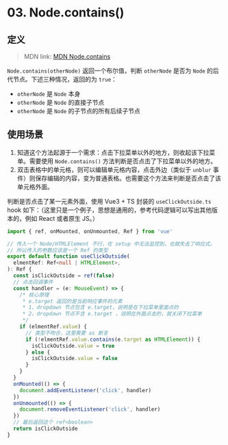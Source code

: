 # 03. Node.contains()

## 定义

> MDN link: [MDN Node.contains](https://developer.mozilla.org/en-US/docs/Web/API/Node/contains)

`Node.contains(otherNode)` 返回一个布尔值，判断 `otherNode` 是否为 `Node` 的后代节点。下述三种情况，返回的为 `true`：
- `otherNode` 是 `Node` 本身
- `otherNode` 是 `Node` 的直接子节点
- `otherNode` 是 `Node` 的子节点的所有后续子节点

## 使用场景

1. 知道这个方法起源于一个需求：点击下拉菜单以外的地方，则收起该下拉菜单。需要使用 `Node.contains()` 方法判断是否点击了下拉菜单以外的地方。
2. 双击表格中的单元格，则可以编辑单元格内容，点击外边（类似于 `unblur` 事件）则保存编辑的内容，变为普通表格。也需要这个方法来判断是否点击了该单元格外面。

判断是否点击了某一元素外面，使用 Vue3 + TS 封装的 `useClickOutside.ts` hook 如下：（这里只是一个例子，思想是通用的，参考代码逻辑可以写出其他版本的，例如 React 或者原生 JS。）
```ts
import { ref, onMounted, onUnmounted, Ref } from 'vue'

// 传入一个 Node/HTMLElement 不行，在 setup 中无法监控到，也就失去了响应式。
// 所以传入的参数应该是一个 Ref 的类型
export default function useClickOutside(
  elmentRef: Ref<null | HTMLElement>,
): Ref {
  const isClickOutside = ref(false)
  // 点击回调事件
  const handler = (e: MouseEvent) => {
    /* 核心原理
     * e.target 返回的是当前响应事件的元素
     * 1、dropdown 节点包含 e.target，说明是在下拉菜单里面点的
     * 2、dropdown 节点不含 e.target ，说明在外面点击的，就关闭下拉菜单
     */
    if (elmentRef.value) {
      // 类型不吻合，这里需要 as 断言
      if (!elmentRef.value.contains(e.target as HTMLElement)) {
        isClickOutside.value = true
      } else {
        isClickOutside.value = false
      }
    }
  }
  onMounted(() => {
    document.addEventListener('click', handler)
  })
  onUnmounted(() => {
    document.removeEventListener('click', handler)
  })
  // 最后返回这个 ref<boolean>
  return isClickOutside
}
```
